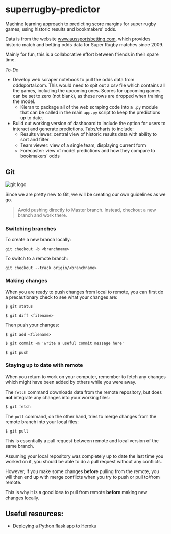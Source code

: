 # superrugby-predictor

Machine learning approach to predicting score margins for super rugby games, using historic results and bookmakers' odds.

Data is from the website www.aussportsbetting.com, which provides historic match and betting odds data for Super Rugby matches since 2009.

Mainly for fun, this is a collaborative effort between friends in their spare time.

*To-Do*

- Develop web scraper notebook to pull the odds data from oddsportal.com. This would need to spit out a csv file which contains all the games, including the upcoming ones. Scores for upcoming games can be set to zero (not blank), as these rows are dropped when training the model.
  - Kieran to package all of the web scraping code into a `.py` module that can be called in the main `app.py` script to keep the predictions up to date.
- Build out working version of dashboard to include the option for users to interact and generate predictions. Tabs/charts to include:
  - Results viewer: central view of historic results data with ability to sort and filter
  - Team viewer: view of a single team, displaying current form
  - Forecaster: view of model predictions and how they compare to bookmakers' odds


## Git  
![git logo](http://shijuvarghese.com/wp-content/uploads/2018/03/git-logo.png)

Since we are pretty new to Git, we will be creating our own guidelines as we go.   

> Avoid pushing directly to Master branch. Instead, checkout a new branch and work there.

### Switching branches
To create a new branch locally:
```console
git checkout -b <branchname>
```

To switch to a remote branch:
```console
git checkout --track origin/<branchname>
```

### Making changes
When you are ready to push changes from local to remote, you can first do a precautionary check to see what your changes are:
```console
$ git status

$ git diff <filename>
```

Then push your changes:
```console
$ git add <filename>

$ git commit -m 'write a useful commit message here'

$ git push
```

### Staying up to date with remote
When you return to work on your computer, remember to fetch any changes which might have been added by others while you were away.   

The `fetch` command downloads data from the remote repository, but does **not** integrate any changes into your working files:
```console
$ git fetch
```

The `pull` command, on the other hand, tries to merge changes from the remote branch into your local files:
```console
$ git pull
```
This is essentially a pull request between remote and local version of the same branch.   

Assuming your local repository was completely up to date the last time you worked on it, you should be able to do a pull request without any conflicts.   

However, if you make some changes **before** pulling from the remote, you will then end up with merge conflicts when you try to push or pull to/from remote.   

This is why it is a good idea to pull from remote **before** making new changes locally.

## Useful resources:
  - [Deploying a Python flask app to Heroku](https://medium.com/the-andela-way/deploying-a-python-flask-app-to-heroku-41250bda27d0)
